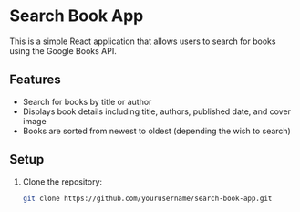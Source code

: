 # Search Book App

This is a simple React application that allows users to search for books using the Google Books API.

## Features

- Search for books by title or author
- Displays book details including title, authors, published date, and cover image
- Books are sorted from newest to oldest (depending the wish to search)

## Setup

1. Clone the repository:
   ```bash
   git clone https://github.com/yourusername/search-book-app.git
